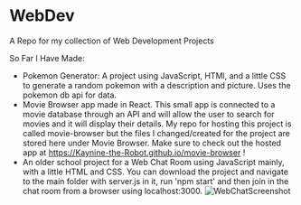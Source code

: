 # WebDev
A Repo for my collection of Web Development Projects

So Far I Have Made:
- Pokemon Generator: A project using JavaScript, HTMl, and a little CSS to generate a random pokemon with a description and picture. Uses the pokemon db api for data.
- Movie Browser app made in React. This small app is connected to a movie database through an API and will allow the user to search for movies and it will display their details. My repo for hosting this project is called movie-browser but the files I changed/created for the project are stored here under Movie Browser. Make sure to check out the hosted app at https://Kaynine-the-Robot.github.io/movie-browser !
- An older school project for a Web Chat Room using JavaScript mainly, with a little HTML and CSS. You can download the project and navigate to the main folder with server.js in it, run 'npm start' and then join in the chat room from a browser using localhost:3000. ![WebChatScreenshot](https://github.com/Kaynine-the-Robot/WebDev/assets/32486396/80a201f3-d051-4d93-b6ec-2106b20d2364)


